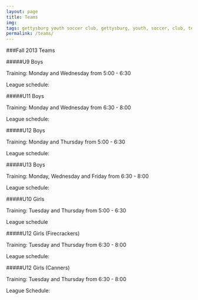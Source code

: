 ```yaml
---
layout: page
title: Teams
img: 
tags: gettysburg youth soccer club, gettysburg, youth, soccer, club, teams
permalink: /teams/
---
```

###Fall 2013 Teams 

#####U9 Boys

Training: Monday and Wednesday from 5:00 - 6:30

League schedule:

#####U11 Boys

Training: Monday and Wednesday from 6:30 - 8:00

League schedule:

#####U12 Boys

Training: Monday and Thursday from 5:00 - 6:30

League schedule:

#####U13 Boys

Training: Monday, Wednesday and Friday from 6:30 - 8:00

League schedule:

#####U10 Girls

Training: Tuesday and Thursday from 5:00 - 6:30

League schedule

#####U12 Girls (Firecrackers)

Training: Tuesday and Thursday from 6:30 - 8:00

League schedule:

#####U12 Girls (Canners)

Training: Tuesday and Thursday from 6:30 - 8:00

League Schedule:
